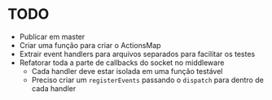 # TODO

- Publicar em master
- Criar uma função para criar o ActionsMap
- Extrair event handlers para arquivos separados para facilitar os testes
- Refatorar toda a parte de callbacks do socket no middleware
  - Cada handler deve estar isolada em uma função testável
  - Preciso criar um `registerEvents` passando o `dispatch` para
    dentro de cada handler
